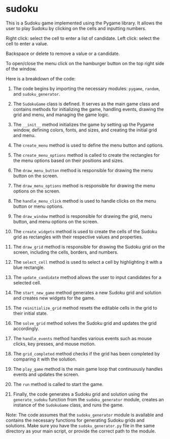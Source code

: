 # sudoku

This is a Sudoku game implemented using the Pygame library. It allows the user to play Sudoku by clicking on the cells and inputting numbers. 

Right click: select the cell to enter a list of candidate.
Left click: select the cell to enter a value.

Backspace or delete to remove a value or a candidate.

To open/close the menu click on the hamburger button on the top right side of the window.


Here is a breakdown of the code:


1. The code begins by importing the necessary modules: `pygame`, `random`, and `sudoku_generator`.

2. The `SudokuGame` class is defined. It serves as the main game class and contains methods for initializing the game, handling events, drawing the grid and menu, and managing the game logic.

3. The `__init__` method initializes the game by setting up the Pygame window, defining colors, fonts, and sizes, and creating the initial grid and menu.

4. The `create_menu` method is used to define the menu button and options.

5. The `create_menu_options` method is called to create the rectangles for the menu options based on their positions and sizes.

6. The `draw_menu_button` method is responsible for drawing the menu button on the screen.

7. The `draw_menu_options` method is responsible for drawing the menu options on the screen.

8. The `handle_menu_click` method is used to handle clicks on the menu button or menu options.

9. The `draw_window` method is responsible for drawing the grid, menu button, and menu options on the screen.

10. The `create_widgets` method is used to create the cells of the Sudoku grid as rectangles with their respective values and properties.

11. The `draw_grid` method is responsible for drawing the Sudoku grid on the screen, including the cells, borders, and numbers.

12. The `select_cell` method is used to select a cell by highlighting it with a blue rectangle.

13. The `update_candidate` method allows the user to input candidates for a selected cell.

14. The `start_new_game` method generates a new Sudoku grid and solution and creates new widgets for the game.

15. The `reinitialize_grid` method resets the editable cells in the grid to their initial state.

16. The `solve_grid` method solves the Sudoku grid and updates the grid accordingly.

17. The `handle_events` method handles various events such as mouse clicks, key presses, and mouse motion.

18. The `grid_completed` method checks if the grid has been completed by comparing it with the solution.

19. The `play_game` method is the main game loop that continuously handles events and updates the screen.

20. The `run` method is called to start the game.

21. Finally, the code generates a Sudoku grid and solution using the `generate_sudoku` function from the `sudoku_generator` module, creates an instance of the `SudokuGame` class, and runs the game.

Note: The code assumes that the `sudoku_generator` module is available and contains the necessary functions for generating Sudoku grids and solutions. Make sure you have the `sudoku_generator.py` file in the same directory as your main script, or provide the correct path to the module.


